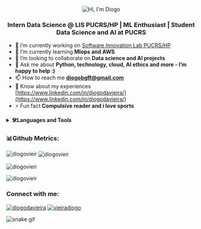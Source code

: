 <p align="center">
  <img src="https://media.giphy.com/media/v1.Y2lkPTc5MGI3NjExODkyOGE0NmEyYWVmOWRkZWVkNTFiZTViNDQxMDhkNDAyMjMzNDkzMSZjdD1n/uNialFFdYr7pl3FP9U/giphy-downsized-large.gif" width=900px alt="Hi, I'm Diogo">
</p>

<h3 align="center">Intern Data Science @ LIS PUCRS/HP | ML Enthusiast | Student Data Science and AI at PUCRS</h3>




- 🔭 I’m currently working on [Software Innovation Lab PUCRS/HP](https://www.pucrs.br/blog/laboratorio-de-ti/)
- 🌱 I’m currently learning **Mlops and AWS**
- 👯 I’m looking to collaborate on **Data science and AI projects**
- 💬 Ask me about **Python, technology, cloud, AI ethics and more - I’m happy to help :)**
- 📫 How to reach me **diogobgff@gmail.com**
- 📄 Know about my experiences [https://www.linkedin.com/in/diogodavieira/](https://www.linkedin.com/in/diogodavieira/)
- ⚡ Fun fact **Compulsive reader and i love sports**

<details>
 <summary><b>🛠️Languages and Tools</b></summary>
<a href="https://www.python.org" target="_blank" rel="noreferrer"> <img src="https://raw.githubusercontent.com/devicons/devicon/master/icons/python/python-original.svg" alt="python" width="40" height="40"/> </a>
<a href="https://www.java.com" target="_blank" rel="noreferrer"> <img src="https://raw.githubusercontent.com/devicons/devicon/master/icons/java/java-original.svg" alt="java" width="40" height="40"/> </a> 
<a href="https://developer.mozilla.org/en-US/docs/Web/JavaScript" target="_blank" rel="noreferrer"> <img src="https://raw.githubusercontent.com/devicons/devicon/master/icons/javascript/javascript-original.svg" alt="javascript" width="40" height="40"/> </a>
<a href="https://www.typescriptlang.org/" target="_blank" rel="noreferrer"> <img src="https://raw.githubusercontent.com/devicons/devicon/master/icons/typescript/typescript-original.svg" alt="typescript" width="40" height="40"/> </a>
<a href="https://www.w3schools.com/css/" target="_blank" rel="noreferrer"> <img src="https://raw.githubusercontent.com/devicons/devicon/master/icons/css3/css3-original-wordmark.svg" alt="css3" width="40" height="40"/> </a>
 <a href="https://www.w3.org/html/" target="_blank" rel="noreferrer"> <img src="https://raw.githubusercontent.com/devicons/devicon/master/icons/html5/html5-original-wordmark.svg" alt="html5" width="40" height="40"/> </a>
 <a href="https://getbootstrap.com" target="_blank" rel="noreferrer"> <img src="https://raw.githubusercontent.com/devicons/devicon/master/icons/bootstrap/bootstrap-plain-wordmark.svg" alt="bootstrap" width="40" height="40"/> </a> <a href="https://reactjs.org/" target="_blank" rel="noreferrer"> <img src="https://raw.githubusercontent.com/devicons/devicon/master/icons/react/react-original-wordmark.svg" alt="react"width="40" height="40"/> </a>
 <a href="https://pandas.pydata.org/" target="_blank" rel="noreferrer"> <img src="https://raw.githubusercontent.com/devicons/devicon/2ae2a900d2f041da66e950e4d48052658d850630/icons/pandas/pandas-original.svg" alt="pandas" width="40" height="40"/> </a><a href="https://scikit-learn.org/" target="_blank" rel="noreferrer"> <img src="https://upload.wikimedia.org/wikipedia/commons/0/05/Scikit_learn_logo_small.svg" alt="scikit_learn" width="40" height="40"/> </a> <a href="https://seaborn.pydata.org/" target="_blank" rel="noreferrer"> <img src="https://seaborn.pydata.org/_images/logo-mark-lightbg.svg" alt="seaborn" width="40" height="40"/> </a><a href="https://opencv.org/" target="_blank" rel="noreferrer"> <img src="https://www.vectorlogo.zone/logos/opencv/opencv-icon.svg" alt="opencv" width="40" height="40"/> </a><a href="https://www.tensorflow.org" target="_blank" rel="noreferrer"> <img src="https://www.vectorlogo.zone/logos/tensorflow/tensorflow-icon.svg" alt="tensorflow" width="40" height="40"/> </a>
<p align="left"> 
  <a href="https://www.figma.com/" target="_blank" rel="noreferrer"> <img src="https://www.vectorlogo.zone/logos/figma/figma-icon.svg" alt="figma" width="40" height="40"/> </a> <a href="https://www.adobe.com/in/products/illustrator.html" target="_blank" rel="noreferrer"> <img src="https://www.vectorlogo.zone/logos/adobe_illustrator/adobe_illustrator-icon.svg" alt="illustrator" width="40" height="40"/> </a><a href="https://www.adobe.com/products/xd.html" target="_blank" rel="noreferrer"> <img src="https://cdn.worldvectorlogo.com/logos/adobe-xd.svg" alt="xd" width="40" height="40"/> </a><a href="https://www.photoshop.com/en" target="_blank" rel="noreferrer"> <img src="https://raw.githubusercontent.com/devicons/devicon/master/icons/photoshop/photoshop-line.svg" alt="photoshop" width="40" height="40"/> </a>
  <a href="https://aws.amazon.com" target="_blank" rel="noreferrer"> <img src="https://raw.githubusercontent.com/devicons/devicon/master/icons/amazonwebservices/amazonwebservices-original-wordmark.svg" alt="aws" width="40" height="40"/> </a> <a href="https://git-scm.com/" target="_blank" rel="noreferrer"> <img src="https://www.vectorlogo.zone/logos/git-scm/git-scm-icon.svg" alt="git" width="40" height="40"/> </a>  <a href="https://www.linux.org/" target="_blank" rel="noreferrer"> <img src="https://raw.githubusercontent.com/devicons/devicon/master/icons/linux/linux-original.svg" alt="linux" width="40" height="40"/> </a> <a href="https://www.mysql.com/" target="_blank" rel="noreferrer"> <img src="https://raw.githubusercontent.com/devicons/devicon/master/icons/mysql/mysql-original-wordmark.svg" alt="mysql" width="40" height="40"/> </a> <a href="https://postman.com" target="_blank" rel="noreferrer"> <img src="https://www.vectorlogo.zone/logos/getpostman/getpostman-icon.svg" alt="postman" width="40" height="40"/> </a> </p>
</details> 

<h3 align="left"> 📊Github Metrics: </h3>
<p><img align="left" src="https://github-readme-stats.vercel.app/api/top-langs?username=diogovieir&show_icons=true&locale=en&layout=compact" alt="diogovieir" /></p>

<p>&nbsp;<img align="center" src="https://github-readme-stats.vercel.app/api?username=diogovieir&show_icons=true&locale=en" alt="diogovieir" /></p>

<p><img align="center" src="https://github-readme-streak-stats.herokuapp.com/?user=diogovieir&" alt="diogovieir" /></p>

<p align="left"> <img src="https://komarev.com/ghpvc/?username=diogovieir&label=Profile%20views&color=0e75b6&style=flat" alt="diogovieir" /> </p>
<h3 align="left">Connect with me:</h3>
<p align="left">
<a href="https://linkedin.com/in/diogodavieira" target="blank"><img align="center" src="https://raw.githubusercontent.com/rahuldkjain/github-profile-readme-generator/master/src/images/icons/Social/linked-in-alt.svg" alt="diogodavieira" height="30" width="40" /></a>
<a href="https://kaggle.com/vieiradiogo" target="blank"><img align="center" src="https://raw.githubusercontent.com/rahuldkjain/github-profile-readme-generator/master/src/images/icons/Social/kaggle.svg" alt="vieiradiogo" height="30" width="40" /></a>
</p>

![snake gif](https://github.com/diogovieir/diogovieir/blob/output/github-contribution-grid-snake.svg)

